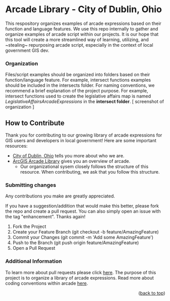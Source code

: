 # Arcade Library - City of Dublin, Ohio
This respository organizes examples of arcade expressions based on their function and language features. We use this repo internally to gather and organize examples of arcade script within our projects. It is our hope that this tool will create a more streamlined way of learning, utilizing, and ~stealing~ repurposing arcade script, especially in the context of local government GIS dev. 
### Organization
Files/script examples should be organized into folders based on their function/language feature. For example, intersect functions examples should be included in the intersects folder. For naming conventions, we recommend a brief explanation of the project purpose. For example,  intersect functions used to create the legislative affairs map is named *LegislativeAffairsArcadeExpressions* in the **intersect folder**. 
[ screenshot of organization ]

## How to Contribute
Thank you for contributing to our growing library of arcade expressions for GIS users and developers in local government!
Here are some important resources:
- [City of Dublin, Ohio](https://dublinohiousa.gov/city-profile/) tells you more about who we are.
- [ArcGIS Arcade Library](https://developers.arcgis.com/arcade/) gives you an overview of arcade. 
  - Our organizational sysem closely follows the structure of this resource. When contributing, we ask that you follow this structure. 

### Submitting changes
Any contributions you make are greatly appreciated.

If you have a suggestion/addition that would make this better, please fork the repo and create a pull request. You can also simply open an issue with the tag "enhancement". Thanks again!

1. Fork the Project
2. Create your Feature Branch (git checkout -b feature/AmazingFeature)
3. Commit your Changes (git commit -m 'Add some AmazingFeature')
4. Push to the Branch (git push origin feature/AmazingFeature)
5. Open a Pull Request

### Additional Information
To learn more about pull requests please click [here](https://docs.github.com/en/pull-requests/collaborating-with-pull-requests/proposing-changes-to-your-work-with-pull-requests/creating-a-pull-request). 
The purpose of this project is to organize a library of arcade expressions. Read more about coding conventions within arcade [here](https://developers.arcgis.com/arcade/guide/statements/).
<p align="right">(<a href="#readme-top">back to top</a>)</p>
